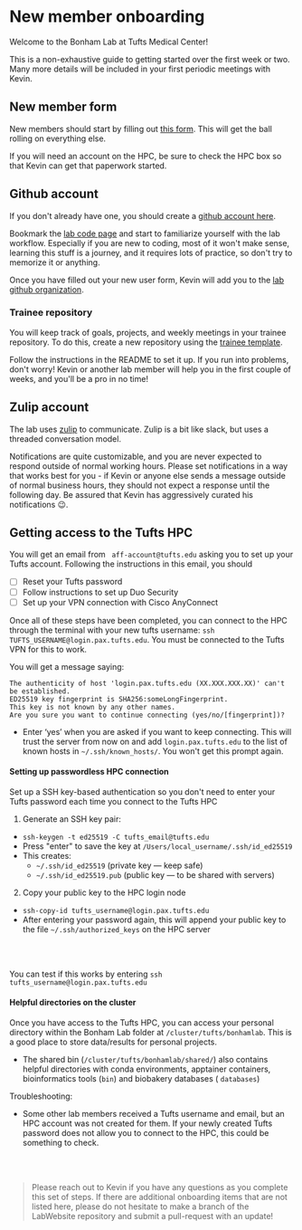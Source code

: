 # New member onboarding

Welcome to the Bonham Lab at Tufts Medical Center!

This is a non-exhaustive guide to getting started
over the first week or two.
Many more details will be included in your first
periodic meetings with Kevin.

## New member form

New members should start by filling out [this form][new-labmember].
This will get the ball rolling on everything else.

If you will need an account on the HPC,
be sure to check the HPC box so that Kevin
can get that paperwork started.

[new-labmember]: https://baserow.io/form/c8xNEibNpemn-cbZiKnuliYVcrQ9M2w_0rNuCfsC6W4

## Github account

If you don't already have one,
you should create a [github account here][github-newuser].

Bookmark the [lab code page](/protocols/code)
and start to familiarize yourself with the lab workflow.
Especially if you are new to coding,
most of it won't make sense,
learning this stuff is a journey,
and it requires lots of practice, so don't try to memorize it or anything.

[github-newuser]: https://github.com/signup

Once you have filled out your new user form,
Kevin will add you to the [lab github organization][lab-github].

[lab-github]: https://github.com/BonhamLab

### Trainee repository

You will keep track of goals, projects,
and weekly meetings in your trainee repository.
To do this, create a new repository
using the [trainee template][trainee-template].

Follow the instructions in the README
to set it up.
If you run into problems, don't worry!
Kevin or another lab member will help you
in the first couple of weeks,
and you'll be a pro in no time!

[trainee-template]: #

## Zulip account

The lab uses [zulip] to communicate.
Zulip is a bit like slack,
but uses a threaded conversation model.

Notifications are quite customizable,
and you are never expected to respond outside of normal working hours.
Please set notifications
in a way that works best for you -
if Kevin or anyone else sends a message outside of normal business hours,
they should not expect a response until the following day.
Be assured that Kevin has aggressively curated his notifications 😉.

[zulip]: https://bonhamlab.zulipchat.com/

## Getting access to the Tufts HPC
You will get an email from `
aff-account@tufts.edu` asking you to set up your Tufts account. Following the instructions in this email, you should 

- [ ] Reset your Tufts password
- [ ] Follow instructions to set up Duo Security
- [ ] Set up your VPN connection with Cisco AnyConnect

Once all of these steps have been completed, you can connect to the HPC through the terminal with your new tufts username:
`ssh TUFTS_USERNAME@login.pax.tufts.edu`. You must be connected to the Tufts VPN for this to work.

You will get a message saying:
```
The authenticity of host 'login.pax.tufts.edu (XX.XXX.XXX.XX)' can't be established.
ED25519 key fingerprint is SHA256:someLongFingerprint.
This key is not known by any other names.
Are you sure you want to continue connecting (yes/no/[fingerprint])?
```



- Enter ‘yes’ when you are asked if you want to keep connecting. This will trust the server from now on and add `login.pax.tufts.edu` to the list of known hosts in `~/.ssh/known_hosts/`. You won't get this prompt again. 

#### Setting up passwordless HPC connection
Set up a  SSH key-based authentication so you don't need to enter your Tufts password each time you connect to the Tufts HPC

1. Generate an SSH key pair:
- `ssh-keygen -t ed25519 -C tufts_email@tufts.edu`
- Press "enter" to save the key at `/Users/local_username/.ssh/id_ed25519`
- This creates:
    - `~/.ssh/id_ed25519` (private key — keep safe)
    - `~/.ssh/id_ed25519.pub` (public key — to be shared with servers)

2. Copy your public key to the HPC login node
- `ssh-copy-id tufts_username@login.pax.tufts.edu`
- After entering your password again, this will append your public key to the file `~/.ssh/authorized_keys` on the HPC server
<br>
<br>

You can test if this works by entering `ssh tufts_username@login.pax.tufts.edu`
#### Helpful directories on the cluster
Once you have access to the Tufts HPC, you can access your personal directory within the Bonham Lab folder at `/cluster/tufts/bonhamlab`. This is a good place to store data/results for personal projects.
- The shared bin (`/cluster/tufts/bonhamlab/shared/`) also contains helpful directories with conda environments, apptainer containers, bioinformatics tools (`bin`) and biobakery databases ( `databases`)

Troubleshooting:
- Some other lab members received a Tufts username and email, but an HPC account was not created for them. If your newly created Tufts password does not allow you to connect to the HPC, this could be something to check.
<br>
<br>

> Please reach out to Kevin if you have any questions as you complete this set of steps. If there are additional onboarding items that are not listed here, please do not hesitate to make a branch of the LabWebsite repository and submit a pull-request with an update!

